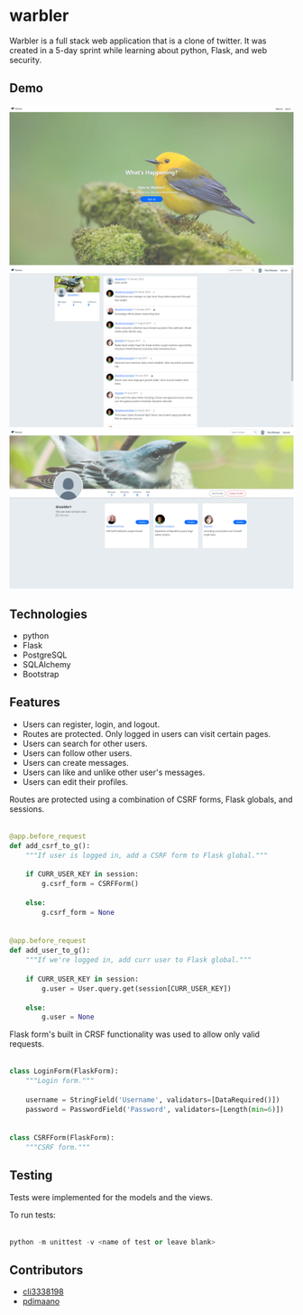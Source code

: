 # warbler

Warbler is a full stack web application that is a clone of twitter. It was created in a 5-day sprint while learning about python, Flask, and web security.

## Demo

![screen1](screen1.png)
![screen2](screen2.png)
![screen3](screen3.png)

## Technologies

- python
- Flask
- PostgreSQL
- SQLAlchemy
- Bootstrap

## Features

- Users can register, login, and logout.
- Routes are protected. Only logged in users can visit certain pages.
- Users can search for other users.
- Users can follow other users.
- Users can create messages.
- Users can like and unlike other user's messages.
- Users can edit their profiles.

Routes are protected using a combination of CSRF forms, Flask globals, and sessions.

```python

@app.before_request
def add_csrf_to_g():
    """If user is logged in, add a CSRF form to Flask global."""

    if CURR_USER_KEY in session:
        g.csrf_form = CSRFForm()

    else:
        g.csrf_form = None


@app.before_request
def add_user_to_g():
    """If we're logged in, add curr user to Flask global."""

    if CURR_USER_KEY in session:
        g.user = User.query.get(session[CURR_USER_KEY])

    else:
        g.user = None

```

Flask form's built in CRSF functionality was used to allow only valid requests.

```python

class LoginForm(FlaskForm):
    """Login form."""

    username = StringField('Username', validators=[DataRequired()])
    password = PasswordField('Password', validators=[Length(min=6)])


class CSRFForm(FlaskForm):
    """CSRF form."""

```

## Testing

Tests were implemented for the models and the views.

To run tests:

```python

python -m unittest -v <name of test or leave blank>

```

## Contributors

- [cli3338198](https://github.com/cli3338198)
- [pdimaano](https://github.com/pdimaano)

